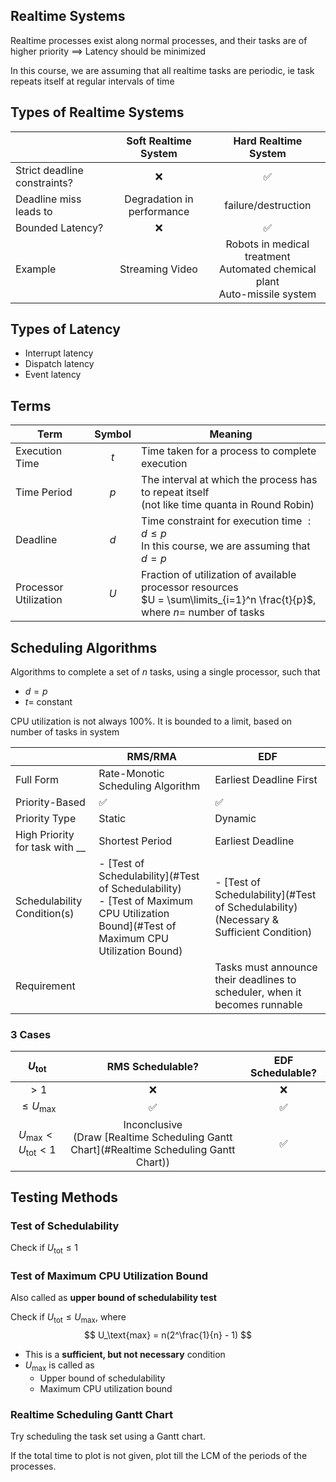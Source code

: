 ## Realtime Systems

Realtime processes exist along normal processes, and their tasks are of higher priority $\implies$ Latency should be minimized

In this course, we are assuming that all realtime tasks are periodic, ie task repeats itself at regular intervals of time

## Types of Realtime Systems

|                              |    Soft Realtime System    |                     Hard Realtime System                     |
| :--------------------------- | :------------------------: | :----------------------------------------------------------: |
| Strict deadline constraints? |             ❌              |                              ✅                               |
| Deadline miss leads to       | Degradation in performance |                     failure/destruction                      |
| Bounded Latency?             |             ❌              |                              ✅                               |
| Example                      |      Streaming Video       | Robots in medical treatment<br />Automated chemical plant<br />Auto-missile system |

## Types of Latency

- Interrupt latency
- Dispatch latency
- Event latency

## Terms

| Term                  | Symbol | Meaning                                                      |
| --------------------- | :----: | ------------------------------------------------------------ |
| Execution Time        |  $t$   | Time taken for a process to complete execution               |
| Time Period           |  $p$   | The interval at which the process has to repeat itself<br/>(not like time quanta in Round Robin) |
| Deadline              |  $d$   | Time constraint for execution time $:d \le p$<br />In this course, we are assuming that $d = p$ |
| Processor Utilization |  $U$   | Fraction of utilization of available processor resources<br />$U = \sum\limits_{i=1}^n \frac{t}{p}$, where $n=$ number of tasks |

## Scheduling Algorithms

Algorithms to complete a set of $n$ tasks, using a single processor, such that

- $d=p$
- $t =$ constant

CPU utilization is not always 100%. It is bounded to a limit, based on number of tasks in system

|                                | RMS/RMA                                                      | EDF                                                          |
| ------------------------------ | ------------------------------------------------------------ | ------------------------------------------------------------ |
| Full Form                      | Rate-Monotic Scheduling Algorithm                            | Earliest Deadline First                                      |
| Priority-Based                 | ✅                                                            | ✅                                                            |
| Priority Type                  | Static                                                       | Dynamic                                                      |
| High Priority for task with __ | Shortest Period                                              | Earliest Deadline                                            |
| Schedulability Condition(s)    | - [Test of Schedulability](#Test of Schedulability)<br />- [Test of Maximum CPU Utilization Bound](#Test of Maximum CPU Utilization Bound) | - [Test of Schedulability](#Test of Schedulability) (Necessary & Sufficient Condition) |
| Requirement                    |                                                              | Tasks must announce their deadlines to scheduler, when it becomes runnable |

### 3 Cases

|       $U_\text{tot}$        |                       RMS Schedulable?                       | EDF Schedulable? |
| :-------------------------: | :----------------------------------------------------------: | :--------------: |
|            $> 1$            |                              ❌                               |        ❌         |
|     $\le U_\text{max}$      |                              ✅                               |        ✅         |
| $U_\max < U_\text{tot} < 1$ | Inconclusive<br />(Draw [Realtime Scheduling Gantt Chart](#Realtime Scheduling Gantt Chart)) |        ✅         |

## Testing Methods

### Test of Schedulability

Check if $U_\text{tot} \le 1$

### Test of Maximum CPU Utilization Bound

Also called as **upper bound of schedulability test**

Check if $U_\text{tot} \le U_\text{max}$, where
$$
U_\text{max} = n(2^\frac{1}{n} - 1)
$$


- This is a **sufficient, but not necessary** condition
- $U_\text{max}$ is called as
    - Upper bound of schedulability
    - Maximum CPU utilization bound

### Realtime Scheduling Gantt Chart

Try scheduling the task set using a Gantt chart.

If the total time to plot is not given, plot till the LCM of the periods of the processes.
